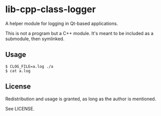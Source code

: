 lib-cpp-class-logger
===

A helper module for logging in Qt-based applications.

This is not a program but a C++ module.
It's meant to be included as a submodule, then symlinked.



Usage
---

    $ CLOG_FILE=a.log ./a
    $ cat a.log



License
---

Redistribution and usage is granted, as long as the author is mentioned.

See LICENSE.

